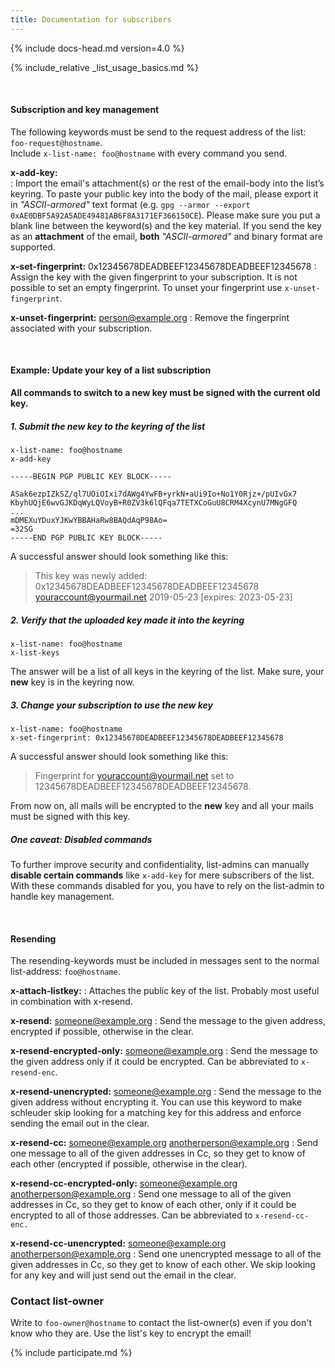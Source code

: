 ```yaml
---
title: Documentation for subscribers
---
```


{% include docs-head.md version=4.0 %}

{% include_relative _list_usage_basics.md %}

&nbsp;  


#### Subscription and key management

The following keywords must be send to the request address of the list: `foo-request@hostname`.  
Include `x-list-name: foo@hostname` with every command you send.

**x-add-key:**  
: Import the email's attachment(s) or the rest of the email-body into the list’s keyring. To paste your public key into the body of the mail, please export it in _"ASCII-armored"_ text format (e.g. `gpg --armor --export 0xAE0DBF5A92A5ADE49481AB6F8A3171EF366150CE`). Please make sure you put a blank line between the keyword(s) and the key material. If you send the key as an **attachment** of the email, **both** _"ASCII-armored"_ and binary format are supported. 


**x-set-fingerprint:** 0x12345678DEADBEEF12345678DEADBEEF12345678
: Assign the key with the given fingerprint to your subscription. It is not possible to set an empty fingerprint. To unset your fingerprint use `x-unset-fingerprint`.

**x-unset-fingerprint:** person@example.org
: Remove the fingerprint associated with your subscription.

&nbsp;  


#### Example: Update your key of a list subscription

**All commands to switch to a new key must be signed with the current old key.**

##### 1. Submit the new key to the keyring of the list

```
x-list-name: foo@hostname
x-add-key

-----BEGIN PGP PUBLIC KEY BLOCK-----

ASak6ezpIZkSZ/ql7UOiOIxi7dAWg4YwFB+yrkN+aUi9Io+No1Y0Rjz+/pUIvGx7
KbyhUQjE6wvGJKDqWyLQVoyB+R0ZV3k6lQFqa7TETXCoGuU8CRM4XcynU7MNgGFQ
...
mDMEXuYDuxYJKwYBBAHaRw8BAQdAqP98Ao=
=32SG
-----END PGP PUBLIC KEY BLOCK-----
```

A successful answer should look something like this:
> This key was newly added:
> 0x12345678DEADBEEF12345678DEADBEEF12345678 youraccount@yourmail.net 2019-05-23 [expires: 2023-05-23] 

##### 2. Verify that the uploaded key made it into the keyring

```
x-list-name: foo@hostname
x-list-keys
```
The answer will be a list of all keys in the keyring of the list.
Make sure, your **new** key is in the keyring now.

##### 3. Change your subscription to use the new key

```
x-list-name: foo@hostname
x-set-fingerprint: 0x12345678DEADBEEF12345678DEADBEEF12345678
```

A successful answer should look something like this:
> Fingerprint for youraccount@yourmail.net set to 12345678DEADBEEF12345678DEADBEEF12345678.

From now on, all mails will be encrypted to the **new** key and all your mails must be signed with this key.

##### One caveat: Disabled commands 

To further improve security and confidentiality, list-admins can manually **disable certain commands**
like `x-add-key` for mere subscribers of the list. With these commands disabled for you,
you have to rely on the list-admin to handle key management. 

&nbsp;  

#### Resending

The resending-keywords must be included in messages sent to the normal list-address: `foo@hostname`.

**x-attach-listkey:**
: Attaches the public key of the list. Probably most useful in combination with x-resend.

**x-resend:** someone@example.org
: Send the message to the given address, encrypted if possible, otherwise in the clear.

**x-resend-encrypted-only:** someone@example.org
: Send the message to the given address only if it could be encrypted. Can be abbreviated to `x-resend-enc`.

**x-resend-unencrypted:** someone@example.org
: Send the message to the given address without encrypting it. You can use this keyword to make schleuder skip looking for a matching key for this address and enforce sending the email out in the clear.

**x-resend-cc:** someone@example.org anotherperson@example.org
: Send one message to all of the given addresses in Cc, so they get to know of each other (encrypted if possible, otherwise in the clear).

**x-resend-cc-encrypted-only:** someone@example.org anotherperson@example.org
: Send one message to all of the given addresses in Cc, so they get to know of each other, only if it could be encrypted to all of those addresses. Can be abbreviated to `x-resend-cc-enc.`

**x-resend-cc-unencrypted:** someone@example.org anotherperson@example.org
: Send one unencrypted message to all of the given addresses in Cc, so they get to know of each other. We skip looking for any key and will just send out the email in the clear.


### Contact list-owner

Write to `foo-owner@hostname` to contact the list-owner(s) even if you don't know who they are. Use the list's key to encrypt the email!


{% include participate.md %}
